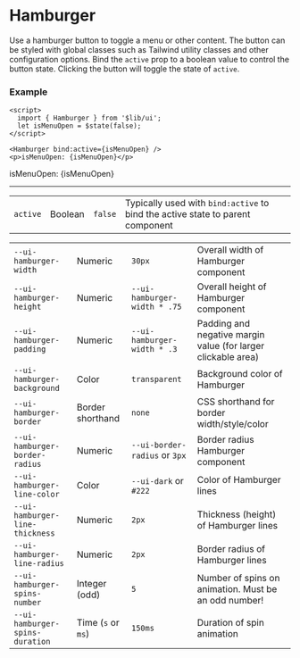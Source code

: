<script>
	import { Hamburger } from '$lib/ui';
  import Table from '$lib/components/Table.svelte';
  let isMenuOpen = $state(false);
</script>

# Hamburger

Use a hamburger button to toggle a menu or other content. The button can be styled with global
classes such as Tailwind utility classes and other configuration options. Bind the `active` prop to
a boolean value to control the button state. Clicking the button will toggle the state of `active`.

### Example

```svelte
<script>
  import { Hamburger } from '$lib/ui';
  let isMenuOpen = $state(false);
</script>

<Hamburger bind:active={isMenuOpen} />
<p>isMenuOpen: {isMenuOpen}</p>
```
<Hamburger bind:active={isMenuOpen} />
<p>isMenuOpen: {isMenuOpen}</p>

---

<Table name="Hamburger" type="props">
  <tr>
    <td><code>active</code></td>
    <td>Boolean</td>
    <td><code>false</code></td>
    <td>Typically used with <code>bind:active</code> to bind the active state to parent component</td>
  </tr> 
</Table>

<Table name="Hamburger" type="css">
  <tr>
    <td><code>--ui-hamburger-width</code></td>
    <td>Numeric</td>
    <td><code>30px</code></td>
    <td>Overall width of Hamburger component</td>
  </tr> 
  <tr>
    <td><code>--ui-hamburger-height</code></td>
    <td>Numeric</td>
    <td><code>--ui-hamburger-width * .75</code></td>
    <td>Overall height of Hamburger component</td>
  </tr> 
  <tr>
    <td><code>--ui-hamburger-padding</code></td>
    <td>Numeric</td>
    <td><code>--ui-hamburger-width * .3</code></td>
    <td>Padding and negative margin value (for larger clickable area)</td>
  </tr> 
  <tr>
    <td><code>--ui-hamburger-background</code></td>
    <td>Color</td>
    <td><code>transparent</code></td>
    <td>Background color of Hamburger</td>
  </tr> 
  <tr>
    <td><code>--ui-hamburger-border</code></td>
    <td>Border shorthand</td>
    <td><code>none</code></td>
    <td>CSS shorthand for border width/style/color</td>
  </tr>
  <tr>
    <td><code>--ui-hamburger-border-radius</code></td>
    <td>Numeric</td>
    <td><code>--ui-border-radius</code> or <code>3px</code></td>
    <td>Border radius Hamburger component</td>
  </tr> 
  <tr>
    <td><code>--ui-hamburger-line-color</code></td>
    <td>Color</td>
    <td><code>--ui-dark</code> or <code>#222</code></td>
    <td>Color of Hamburger lines</td>
  </tr> 
  <tr>
    <td><code>--ui-hamburger-line-thickness</code></td>
    <td>Numeric</td>
    <td><code>2px</code></td>
    <td>Thickness (height) of Hamburger lines</td>
  </tr> 
  <tr>
    <td><code>--ui-hamburger-line-radius</code></td>
    <td>Numeric</td>
    <td><code>2px</code></td>
    <td>Border radius of Hamburger lines</td>
  </tr> 
  <tr>
    <td><code>--ui-hamburger-spins-number</code></td>
    <td>Integer (odd)</td>
    <td><code>5</code></td>
    <td>Number of spins on animation. Must be an odd number!</td>
  </tr>
  <tr>
    <td><code>--ui-hamburger-spins-duration</code></td>
    <td>Time (<code>s</code> or <code>ms</code>)</td>
    <td><code>150ms</code></td>
    <td>Duration of spin animation</td>
  </tr>
</Table>
